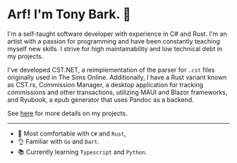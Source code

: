 # Arf! I'm Tony Bark. 🦊

I'm a self-taught software developer with experience in C# and Rust. I'm an artist with a passion for programming and have been constantly teaching myself new skills. I strive for high maintainability and low technical debt in my projects.

I've developed CST.NET, a reimplementation of the parser for ``.cst`` files originally used in The Sims Online. Additionally, I have a Rust variant known as CST.rs, Commission Manager, a desktop application for tracking commissions and other transactions, utilizing MAUI and Blazor frameworks, and Ryubook, a epub generator that uses Pandoc as a backend.

See [here](resume.md) for more details on my projects.

---

- 🧰 Most comfortable with ``C#`` and ``Rust``,
- 👌 Familiar with ``Go`` and  ``Dart``.
- 📚 Currently learning ``Typescript`` and ``Python``.
